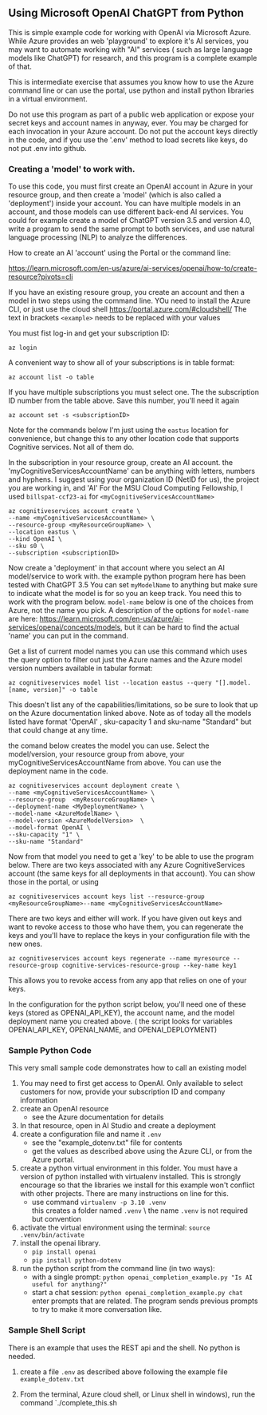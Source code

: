 ## Using Microsoft OpenAI ChatGPT from Python

This is simple example code for working with OpenAI via Microsoft Azure.  While Azure provides an web 'playground' to explore it's AI services, you may want to automate working with "AI" services ( such as large language models like ChatGPT) for research, and this program is a complete example of that. 

This is intermediate exercise that assumes you know how to use the Azure command line or can use the portal, use python and install python libraries in a virtual environment. 

Do not use this program as part of a public web application or expose your secret keys and account names in anyway, ever.  You may be charged for each invocation in your Azure account.    Do not put the account keys directly in the code, and if you use the '.env' method to load secrets like keys, do not put .env into github. 


### Creating a 'model' to work with.  

To use this code, you must first create an OpenAI account in Azure in your resource group, and then create
a 'model' (which is also called a 'deployment') inside your account.    You can have multiple models in an account, and those models can use different back-end AI services.    You could for example create a model of ChatGPT version 3.5 and version 4.0, write a program to send the same prompt to both services, and use natural language processing (NLP) to analyze the differences.   

How to create an AI 'account' using the Portal or the command line:

https://learn.microsoft.com/en-us/azure/ai-services/openai/how-to/create-resource?pivots=cli

If you have an existing resoure group, you create an account and then a model in two steps using the command line.  YOu need to install the Azure CLI, or just use the cloud shell https://portal.azure.com/#cloudshell/   The text in brackets `<example>` needs to be replaced with your values 

You must fist log-in and get your subscription ID: 

`az login`

A convenient way to show all of your subscriptions is in table format: 

`az account list -o table`

If you have multiple subscriptions you must select one. The the subscription ID number from the table above.  Save this number, you'll need it again 

`az account set -s <subscriptionID>`

Note for the commands below I'm just using the `eastus` location for convenience, but change this to any other location code that supports Cognitive services.  Not all of them do. 

In the subscription in your resource group, create an AI account. the 'myCognitiveServicesAccountName' can be anything with letters, numbers and hyphens.  I suggest using your organization ID (NetID for us), the project you are working in, and 'AI'   For the MSU Cloud Computing Fellowship, I used `billspat-ccf23-ai` for `<myCognitiveServicesAccountName>`

```
az cognitiveservices account create \
--name <myCognitiveServicesAccountName> \
--resource-group <myResourceGroupName> \
--location eastus \
--kind OpenAI \
--sku s0 \
--subscription <subscriptionID>
```

Now create a 'deployment' in that account where you select an AI model/service to work with.  the example python program  here has been tested with ChatGPT 3.5
You can set `myModelName` to anything but make sure to indicate what the model is for so  you an keep track.  You need this to work with the program below.  `model-name` below is one of the choices from Azure, not the name you pick.  A description of the options for `model-name` are here: https://learn.microsoft.com/en-us/azure/ai-services/openai/concepts/models, but it can be hard to find the actual 'name' you can put in the command. 

Get a list of current model names you can use this command which uses the query option to filter out just the Azure names and the Azure model version numbers available in tabular format: 

`az cognitiveservices model list --location eastus --query "[].model.[name, version]" -o table`

This doesn't list any of the capabilities/limitations, so be sure to look that up on the Azure documentation linked above.   Note as of today all the models listed have format 'OpenAI' , sku-capacity 1 and sku-name "Standard" but that could change at any time.   

the comand below creates the model you can use.   Select the model/version, your resource group from above, your myCognitiveServicesAccountName from above.  You can use the deployment name in the code.  

```
az cognitiveservices account deployment create \
--name <myCognitiveServicesAccountName> \
--resource-group  <myResourceGroupName> \
--deployment-name <MyDeploymentName> \
--model-name <AzureModelName> \
--model-version <AzureModelVersion>  \
--model-format OpenAI \
--sku-capacity "1" \
--sku-name "Standard"
```

Now from that model you need to get a 'key' to be able to use the program below.   There are two keys associated with any Azure CognitiveServices account (the same keys for all deployments in that account).   You can show those in the portal, or using 

`az cognitiveservices account keys list --resource-group <myResourceGroupName>--name <myCognitiveServicesAccountName>`

There are two keys and either will work.  If you have given out keys and want to revoke access to those who have them, you can regenerate the keys and you'll have to replace the keys in your configuration file with the new ones. 

`az cognitiveservices account keys regenerate --name myresource --resource-group cognitive-services-resource-group --key-name key1`

This allows you to revoke access from any app that relies on one of your keys. 

In the configuration for the python script below, you'll need one of these keys (stored as OPENAI_API_KEY), the account name, and the model deployment name you created above.  ( the script looks for variables OPENAI_API_KEY, OPENAI_NAME, and OPENAI_DEPLOYMENT)

### Sample Python Code

This very small sample code demonstrates how to call an existing model

1. You may need to first get access to OpenAI.   Only available to select customers for now, 
   provide your subscription ID and company information
1. create an OpenAI resource 
     - see the Azure documentation for details
1. In that resource, open in AI Studio and create a deployment
1. create a configuration file and name it `.env`
    - see the "example_dotenv.txt" file for contents
    - get the values as described above using the Azure CLI, or from the Azure portal.  
1. create a python virtual environment in this folder.  You must have a version of python installed with virtualenv installed.  This is strongly encourage so that the libraries we install for this example won't conflict with other projects.   There are many instructions on line for this. 
    - use command `virtualenv -p 3.10 .venv` \
    this creates a folder named `.venv` \ 
    the name `.venv` is not required but convention
1. activate the virtual environment using the terminal: 
   `source .venv/bin/activate`
1. install the openai library.  
   - `pip install openai`
   - `pip install python-dotenv`
1. run the python script from the command line (in two ways): 
   - with a single prompt: `python openai_completion_example.py "Is AI useful for anything?"`
   - start a chat session: `python openai_completion_example.py chat` \
     enter prompts that are related.  The program sends previous prompts to try to make it more conversation like. 

### Sample Shell Script

There is an example that uses the REST api and the shell.  No python is needed.  


1. create a file `.env` as described above following the example file `example_dotenv.txt`

2. From the terminal, Azure cloud shell,  or Linux shell in windows), run the command `./complete_this.sh 
   

